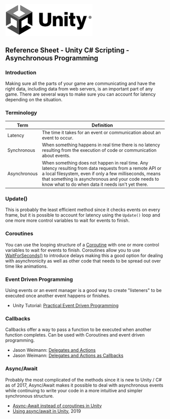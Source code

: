 

<img width="275" src="../assets/img/logos/logo-unity-b-w.png">

## Reference Sheet - Unity C# Scripting - Asynchronous Programming


### Introduction

Making sure all the parts of your game are communicating and have the right data, including data from web servers, is an important part of any game. There are several ways to make sure you can account for latency depending on the situation.


### Terminology

Term | Definition
--- | ---
Latency | The time it takes for an event or communication about an event to occur.
Synchronous | When something happens in real time there is no latency resulting from the execution of code or communication about events.
Asynchronous | When something does not happen in real time. Any latency resulting from data requests from a remote API or a local filesystem, even if only a few milliseconds, means that something is asynchronous and your code needs to know what to do when data it needs isn't yet there.



### Update()

This is probably the least efficient method since it checks events on every frame, but it is possible to account for latency using the `Update()` loop and one more more control variables to wait for events to finish.


### Coroutines

You can use the looping structure of a [Coroutine](https://docs.unity3d.com/Manual/Coroutines.html) with one or more control variables to wait for events to finish. Coroutines allow you to use [WaitForSeconds()](https://docs.unity3d.com/ScriptReference/WaitForSeconds.html) to introduce delays making this a good option for dealing with asynchronicity as well as other code that needs to be spread out over time like animations.


### Event Driven Programming

Using events or an event manager is a good way to create "listeners" to be executed once another event happens or finishes.

- Unity Tutorial: [Practical Event Driven Programming](https://learn.unity.com/tutorial/practical-event-driven-programming)


### Callbacks

Callbacks offer a way to pass a function to be executed when another function completes. Can be used with Coroutines and event driven programming.

- Jason Weimann: [Delegates and Actions](https://www.youtube.com/watch?v=klwEhouBKTc)
- Jason Weimann: [Delegates and Actions as Callbacks](https://www.youtube.com/watch?v=cagSt8Acj40)





### Async/Await

Probably the most complicated of the methods since it is new to Unity / C# as of 2017, Async/Await makes it possible to deal with asynchronous events while continuing to write your code in a more intuitive and simpler synchronous structure.

- [Async-Await instead of coroutines in Unity](http://www.stevevermeulen.com/index.php/2017/09/using-async-await-in-unity3d-2017/)
- [Using async/await in Unity](https://randompoison.github.io/posts/unity-async/), 2019
